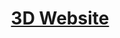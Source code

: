 <h1 align="center"><a href="https://nkolosov097.github.io/3D-website-first-project/" target="_blank">3D Website</a></h1>
